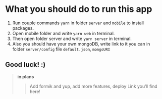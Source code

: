 # What you should do to run this app

 1. Run couple commands `yarn` in folder `server` and `mobile` to install packages.
 2. Open mobile folder and write `yarn web` in terminal.
 3. Then open folder server and write `yarn server` in terminal. 
 4. Also you should have your own mongoDB, write link to it you can in folder `server/config` file `default.json`, `mongoURI`
 
## Good luck! :) ##


> **in plans**
>> Add formik and yup, add more features, deploy
>>Link you'll find here!

